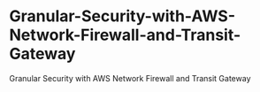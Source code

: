 # Granular-Security-with-AWS-Network-Firewall-and-Transit-Gateway
Granular Security with AWS Network Firewall and Transit Gateway
